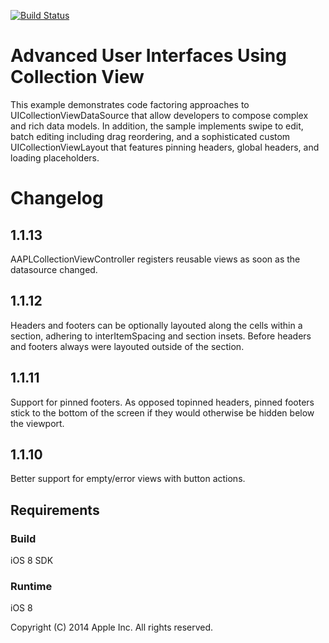 [![Build Status](https://travis-ci.org/Empora/AAPLAdvancedCollectionView.svg?branch=feature%2FFFX-1210-sticky-footer)](https://travis-ci.org/Empora/AAPLAdvancedCollectionView)
 
# Advanced User Interfaces Using Collection View

This example demonstrates code factoring approaches to UICollectionViewDataSource that allow developers to compose complex and rich data models. In addition, the sample implements swipe to edit, batch editing including drag reordering, and a sophisticated custom UICollectionViewLayout that features pinning headers, global headers, and loading placeholders.

# Changelog

## 1.1.13
AAPLCollectionViewController registers reusable views as soon as the datasource changed.

## 1.1.12
Headers and footers can be optionally layouted along the cells within a section, adhering to interItemSpacing and section insets. Before headers and footers always were layouted outside of the section.

## 1.1.11
Support for pinned footers. As opposed topinned headers, pinned footers stick to the bottom of the screen if they would otherwise be hidden below the viewport.
 
## 1.1.10
Better support for empty/error views with button actions.

## Requirements

### Build

iOS 8 SDK

### Runtime

iOS 8

Copyright (C) 2014 Apple Inc. All rights reserved.

